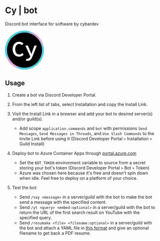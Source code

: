 # Cy | bot

Discord bot interface for software by cybardev

<img height="128px" width="128px" src="./cy-logo.png" alt="ytgo logo">

## Usage

1. Create a bot via Discord Developer Portal.

2. From the left list of tabs, select Installation and copy the Install Link.

3. Visit the Install Link in a browser and add your bot to desired server(s) and/or guild(s).
    - Add scope `application.commands` and `bot` with permissions `Send Messages`, `Send Messages in Threads`, and `Use Slash Commands` to the Invite Link before using it (Discord Developer Portal `>` Installation `>` Guild Install)

4. Deploy bot to Azure Container Apps through [portal.azure.com](https://portal.azure.com)
    - Set the `BOT_TOKEN` environment variable to source from a secret storing your bot's token (Discord Developer Portal `>` Bot `>` Token)
    - Azure was chosen here because it's free and doesn't spin down when idle. Feel free to deploy on a platform of your choice.

5. Test the bot:
    - Send `/say <message>` in a server/guild with the bot to make the bot send a message with the specified content.
    - Send `/yt <query> <embed:optional>` in a server/guild with the bot to return the URL of the first search result on YouTube with the specified query.
    - Send `/resumake <file> <filename:optional>` in a server/guild with the bot and attach a YAML file in [this format](<https://github.com/cybardev/resumake/blob/main/resume.yml> "YAML data input format for Resumake") and give an optional filename to get back a PDF resume.